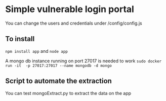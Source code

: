 # Simple vulnerable login portal

You can change the users and credentials under /config/config.js

## To install

`npm install app`
and
`node app`

A mongo db instance running on port 27017 is needed to work
`sudo docker run -it  -p 27017:27017 --name mongodb -d mongo`

## Script to automate the extraction

You can test mongoExtract.py to extract the data on the app
